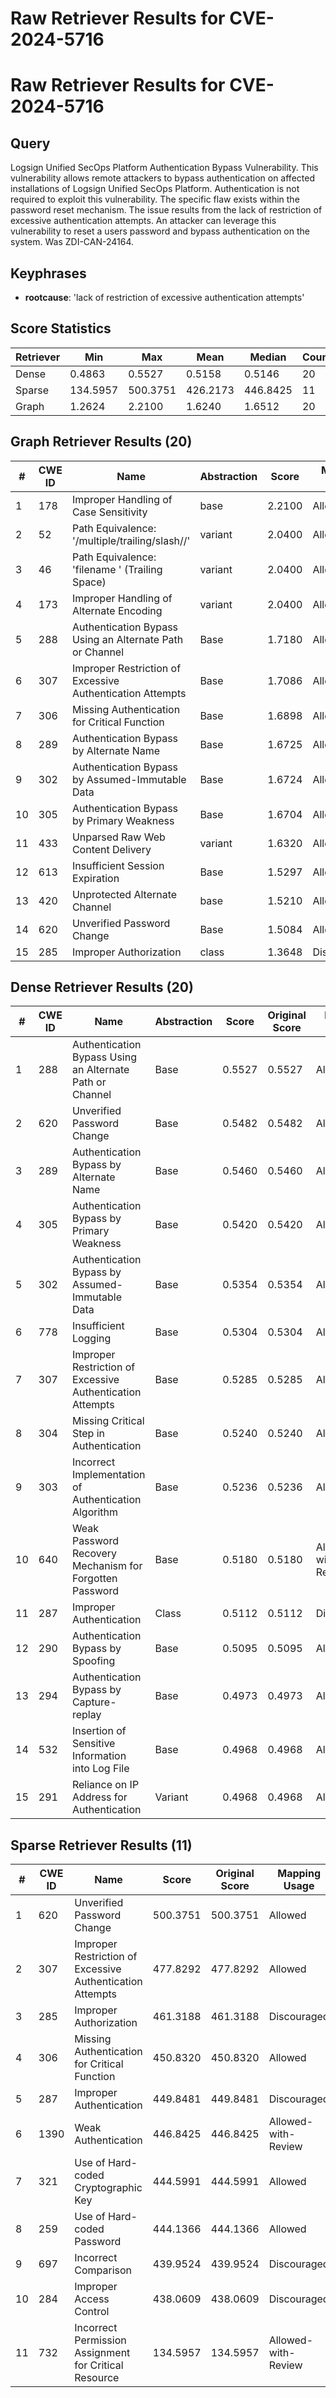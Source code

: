 # Raw Retriever Results for CVE-2024-5716

# Raw Retriever Results for CVE-2024-5716
## Query
Logsign Unified SecOps Platform Authentication Bypass Vulnerability. This vulnerability allows remote attackers to bypass authentication on affected installations of Logsign Unified SecOps Platform. Authentication is not required to exploit this vulnerability. The specific flaw exists within the password reset mechanism. The issue results from the lack of restriction of excessive authentication attempts. An attacker can leverage this vulnerability to reset a users password and bypass authentication on the system. Was ZDI-CAN-24164.

## Keyphrases
- **rootcause**: 'lack of restriction of excessive authentication attempts'

## Score Statistics
| Retriever | Min | Max | Mean | Median | Count |
|-----------|-----|-----|------|--------|-------|
| Dense | 0.4863 | 0.5527 | 0.5158 | 0.5146 | 20 |
| Sparse | 134.5957 | 500.3751 | 426.2173 | 446.8425 | 11 |
| Graph | 1.2624 | 2.2100 | 1.6240 | 1.6512 | 20 |

## Graph Retriever Results (20)
| # | CWE ID | Name | Abstraction | Score | Mapping Usage |
|---|--------|------|-------------|-------|---------------|
| 1 | 178 | Improper Handling of Case Sensitivity | base | 2.2100 | Allowed |
| 2 | 52 | Path Equivalence: '/multiple/trailing/slash//' | variant | 2.0400 | Allowed |
| 3 | 46 | Path Equivalence: 'filename ' (Trailing Space) | variant | 2.0400 | Allowed |
| 4 | 173 | Improper Handling of Alternate Encoding | variant | 2.0400 | Allowed |
| 5 | 288 | Authentication Bypass Using an Alternate Path or Channel | Base | 1.7180 | Allowed |
| 6 | 307 | Improper Restriction of Excessive Authentication Attempts | Base | 1.7086 | Allowed |
| 7 | 306 | Missing Authentication for Critical Function | Base | 1.6898 | Allowed |
| 8 | 289 | Authentication Bypass by Alternate Name | Base | 1.6725 | Allowed |
| 9 | 302 | Authentication Bypass by Assumed-Immutable Data | Base | 1.6724 | Allowed |
| 10 | 305 | Authentication Bypass by Primary Weakness | Base | 1.6704 | Allowed |
| 11 | 433 | Unparsed Raw Web Content Delivery | variant | 1.6320 | Allowed |
| 12 | 613 | Insufficient Session Expiration | Base | 1.5297 | Allowed |
| 13 | 420 | Unprotected Alternate Channel | base | 1.5210 | Allowed |
| 14 | 620 | Unverified Password Change | Base | 1.5084 | Allowed |
| 15 | 285 | Improper Authorization | class | 1.3648 | Discouraged |

## Dense Retriever Results (20)
| # | CWE ID | Name | Abstraction | Score | Original Score | Mapping Usage |
|---|--------|------|-------------|-------|----------------|---------------|
| 1 | 288 | Authentication Bypass Using an Alternate Path or Channel | Base | 0.5527 | 0.5527 | Allowed |
| 2 | 620 | Unverified Password Change | Base | 0.5482 | 0.5482 | Allowed |
| 3 | 289 | Authentication Bypass by Alternate Name | Base | 0.5460 | 0.5460 | Allowed |
| 4 | 305 | Authentication Bypass by Primary Weakness | Base | 0.5420 | 0.5420 | Allowed |
| 5 | 302 | Authentication Bypass by Assumed-Immutable Data | Base | 0.5354 | 0.5354 | Allowed |
| 6 | 778 | Insufficient Logging | Base | 0.5304 | 0.5304 | Allowed |
| 7 | 307 | Improper Restriction of Excessive Authentication Attempts | Base | 0.5285 | 0.5285 | Allowed |
| 8 | 304 | Missing Critical Step in Authentication | Base | 0.5240 | 0.5240 | Allowed |
| 9 | 303 | Incorrect Implementation of Authentication Algorithm | Base | 0.5236 | 0.5236 | Allowed |
| 10 | 640 | Weak Password Recovery Mechanism for Forgotten Password | Base | 0.5180 | 0.5180 | Allowed-with-Review |
| 11 | 287 | Improper Authentication | Class | 0.5112 | 0.5112 | Discouraged |
| 12 | 290 | Authentication Bypass by Spoofing | Base | 0.5095 | 0.5095 | Allowed |
| 13 | 294 | Authentication Bypass by Capture-replay | Base | 0.4973 | 0.4973 | Allowed |
| 14 | 532 | Insertion of Sensitive Information into Log File | Base | 0.4968 | 0.4968 | Allowed |
| 15 | 291 | Reliance on IP Address for Authentication | Variant | 0.4968 | 0.4968 | Allowed |

## Sparse Retriever Results (11)
| # | CWE ID | Name | Score | Original Score | Mapping Usage |
|---|--------|------|-------|---------------|---------------|
| 1 | 620 | Unverified Password Change | 500.3751 | 500.3751 | Allowed |
| 2 | 307 | Improper Restriction of Excessive Authentication Attempts | 477.8292 | 477.8292 | Allowed |
| 3 | 285 | Improper Authorization | 461.3188 | 461.3188 | Discouraged |
| 4 | 306 | Missing Authentication for Critical Function | 450.8320 | 450.8320 | Allowed |
| 5 | 287 | Improper Authentication | 449.8481 | 449.8481 | Discouraged |
| 6 | 1390 | Weak Authentication | 446.8425 | 446.8425 | Allowed-with-Review |
| 7 | 321 | Use of Hard-coded Cryptographic Key | 444.5991 | 444.5991 | Allowed |
| 8 | 259 | Use of Hard-coded Password | 444.1366 | 444.1366 | Allowed |
| 9 | 697 | Incorrect Comparison | 439.9524 | 439.9524 | Discouraged |
| 10 | 284 | Improper Access Control | 438.0609 | 438.0609 | Discouraged |
| 11 | 732 | Incorrect Permission Assignment for Critical Resource | 134.5957 | 134.5957 | Allowed-with-Review |
